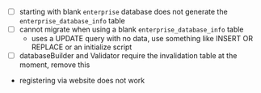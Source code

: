 - [ ] starting with blank `enterprise` database does not generate the `enterprise_database_info` table
- [ ] cannot migrate when using a blank `enterprise_database_info` table
   - uses a UPDATE query with no data, use something like INSERT OR REPLACE or an initialize script
- [ ] databaseBuilder and Validator require the invalidation table at the moment, remove this
- registering via website does not work